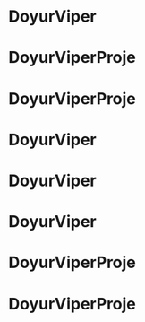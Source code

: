 # DoyurViper
# DoyurViperProje
# DoyurViperProje
# DoyurViper
# DoyurViper
# DoyurViper
# DoyurViperProje
# DoyurViperProje
